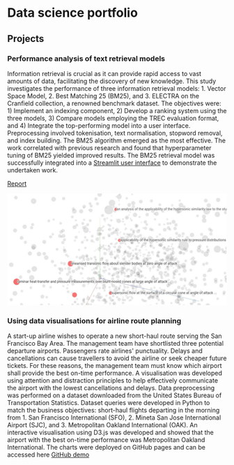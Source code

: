 # Data science portfolio

## Projects

### Performance analysis of text retrieval models  

Information retrieval is crucial as it can provide rapid access to vast amounts of data, facilitating the discovery of new knowledge. This study investigates the performance of three information retrieval models: 1. Vector Space Model, 2. Best Matching 25 (BM25), and 3. ELECTRA on the Cranfield collection, a renowned benchmark dataset. The objectives were: 1) Implement an indexing component, 2) Develop a ranking system using the three models, 3) Compare models employing the TREC evaluation format, and 4) Integrate the top-performing model into a user interface. Preprocessing involved tokenisation, text normalisation, stopword removal, and index building. The BM25 algorithm emerged as the most effective. The work correlated with previous research and found that hyperparameter tuning of BM25 yielded improved results. The BM25 retrieval model was successfully integrated into a [Streamlit user interface](https://alpaca-search-cranfield-collection.streamlit.app/) to demonstrate the undertaken work.

[Report](https://github.com/RobJoscelyne/robjoscelyne.github.io/blob/a00001bc3f9d72f8b6aa94ab3eec2f39647522e7/assets/Information%20retrieval.pdf)

<img src="/assets/embedding_projector.jpg" width="1000">


### Using data visualisations for airline route planning 

A start-up airline wishes to operate a new short-haul route serving the San Francisco Bay Area. The management team have shortlisted three potential departure airports. Passengers rate airlines' punctuality. Delays and cancellations can cause travellers to avoid the airline or seek cheaper future tickets. For these reasons, the management team must know which airport shall provide the best on-time performance. A visualisation was developed using attention and distraction principles to help effectively communicate the airport with the lowest cancellations and delays. Data preprocessing was performed on a dataset downloaded from the United States Bureau of Transportation Statistics. Dataset queries were developed in Python to match the business objectives: short-haul flights departing in the morning from 1. San Francisco International (SFO), 2. Mineta San Jose International Airport (SJC), and 3. Metropolitan Oakland International (OAK). An interactive visualisation using D3.js was developed and showed that the airport with the best on-time performance was Metropolitan Oakland International. The charts were deployed on GitHub pages and can be accessed here [GitHub demo](https://robjoscelyne.github.io/data_visualisations/)



